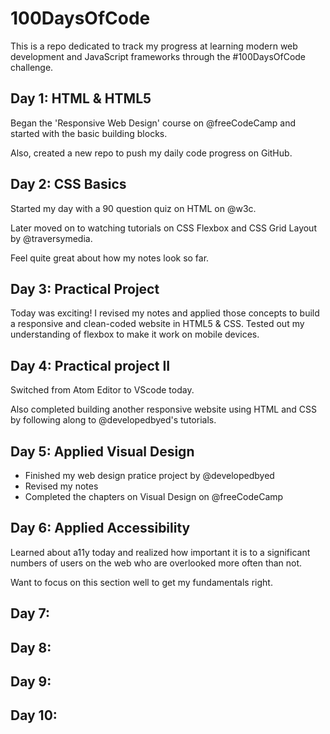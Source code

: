 # 100DaysOfCode

This is a repo dedicated to track my progress at learning modern web development and JavaScript frameworks through the #100DaysOfCode challenge.

## Day 1: HTML & HTML5

Began the 'Responsive Web Design' course on @freeCodeCamp and started with the basic building blocks. 

Also, created a new repo to push my daily code progress on GitHub.

## Day 2: CSS Basics 

Started my day with a 90 question quiz on HTML on @w3c.

Later moved on to watching tutorials on CSS Flexbox and CSS Grid Layout by @traversymedia.

Feel quite great about how my notes look so far.

## Day 3: Practical Project

Today was exciting! I revised my notes and applied those concepts to build a responsive and clean-coded website in HTML5 & CSS. Tested out my understanding of flexbox to make it work on mobile devices.

## Day 4: Practical project II

Switched from Atom Editor to VScode today.

Also completed building another responsive website using HTML and CSS by following along to @developedbyed's tutorials.

## Day 5: Applied Visual Design

- Finished my web design pratice project by @developedbyed
- Revised my notes
- Completed the chapters on  Visual Design on @freeCodeCamp

## Day 6: Applied Accessibility 

Learned about a11y today and realized how important it is to a significant numbers of users on the web who are overlooked more often than not.

Want to focus on this section well to get my fundamentals right.

## Day 7:

## Day 8:

## Day 9:

## Day 10:

